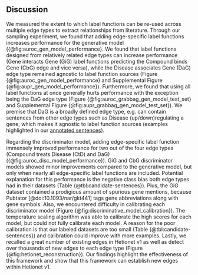 ## Discussion

We measured the extent to which label functions can be re-used across multiple edge types to extract relationships from literature.
Through our sampling experiment, we found that adding edge-specific label functions increases performance for the generative model ({@fig:auroc_gen_model_performance}.
We found that label functions designed from relatively related edge types can increase performance (Gene interacts Gene (GiG) label functions predicting the Compound binds Gene (CbG) edge and vice versa), while the Disease associates Gene (DaG) edge type remained agnostic to label function sources (Figure {@fig:auroc_gen_model_performance} and Supplemental Figure {@fig:aupr_gen_model_performance}).
Furthermore, we found that using all label functions at once generally hurts performance with the exception being the DaG edge type (Figure {@fig:auroc_grabbag_gen_model_test_set} and Supplemental Figure {@fig:aupr_grabbag_gen_model_test_set}).
We premise that DaG is a broadly defined edge type, e.g. can contain sentences from other edge types such as Disease (up/down)regulating a gene, which makes it agnostic to label function sources (examples highlighted in our [annotated sentences](https://github.com/greenelab/text_mined_hetnet_manuscript/tree/master/supplementary_materials/annotated_sentences)).  

Regarding the discriminator model, adding edge-specific label function immensely improved performance for two out of the four edge types (Compound treats Disease (CtD) and DaG) ({@fig:auroc_disc_model_performance}). 
GiG and CbG discriminator models showed minor improvements compared to the generative model, but only when nearly all edge-specific label functions are included.
Potential explanation for this performance is the negative class bias both edge types had in their datasets (Table {@tbl:candidate-sentences}).
Plus, the GiG dataset contained a prodigious amount of spurious gene mentions, because Pubtator [@doi:10.1093/nar/gkt441] tags gene abbreviations along with gene symbols.
Also, we encountered difficulty in calibrating each discriminator model (Figure {@fig:discriminative_model_calibration}).
The temperature scaling algorithm was able to calibrate the high scores for each model, but could not fully calibrate each model. 
A reason for the poor calibration is that our labeled datasets are too small (Table {@tbl:candidate-sentences}) and calibration could improve with more examples.
Lastly, we recalled a great number of existing edges in Hetionet v1 as well as detect over thousands of new edges to each edge type (Figure {@fig:hetionet_reconstruction}).
Our findings highlight the effectiveness of this framework and show that this framework can establish new edges within Hetionet v1.  
 

